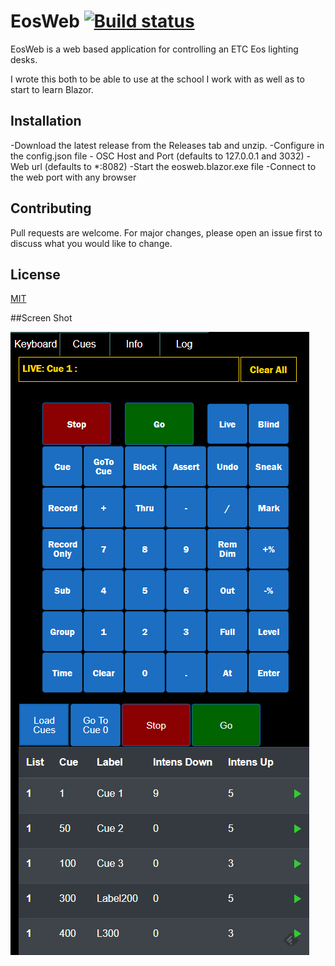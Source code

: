 # EosWeb [![Build status](https://ci.appveyor.com/api/projects/status/qein9sbtlxa7vo86)](https://ci.appveyor.com/project/lynnroth/eosweb)

EosWeb is a web based application for controlling an ETC Eos lighting desks.  

I wrote this both to be able to use at the school I work with as well as to start to learn Blazor.

## Installation

-Download the latest release from the Releases tab and unzip.
-Configure in the config.json file
	- OSC Host and Port (defaults to 127.0.0.1 and 3032)
	- Web url (defaults to *:8082)
-Start the eosweb.blazor.exe file
-Connect to the web port with any browser

## Contributing
Pull requests are welcome. For major changes, please open an issue first to discuss what you would like to change.

## License
[MIT](https://choosealicense.com/licenses/mit/)


##Screen Shot

![ScreenShot](content/screenshot1.png)
